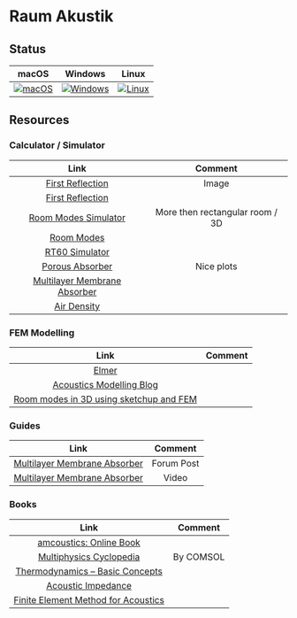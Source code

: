 # Raum Akustik

## Status

|                                                                                       macOS                                                                                        |                                                                                           Windows                                                                                            |                                                                                         Linux                                                                                          |
| :--------------------------------------------------------------------------------------------------------------------------------------------------------------------------------: | :------------------------------------------------------------------------------------------------------------------------------------------------------------------------------------------: | :------------------------------------------------------------------------------------------------------------------------------------------------------------------------------------: |
| [![macOS](https://github.com/ModernCircuits/RaumAkustik/actions/workflows/build_mac.yml/badge.svg)](https://github.com/ModernCircuits/RaumAkustik/actions/workflows/build_mac.yml) | [![Windows](https://github.com/ModernCircuits/RaumAkustik/actions/workflows/build_windows.yml/badge.svg)](https://github.com/ModernCircuits/RaumAkustik/actions/workflows/build_windows.yml) | [![Linux](https://github.com/ModernCircuits/RaumAkustik/actions/workflows/build_linux.yml/badge.svg)](https://github.com/ModernCircuits/RaumAkustik/actions/workflows/build_linux.yml) |

## Resources

### Calculator / Simulator

|                                                     Link                                                     |             Comment             |
| :----------------------------------------------------------------------------------------------------------: | :-----------------------------: |
| [First Reflection](https://www.audiosciencereview.com/forum/index.php?attachments/1611427198529-gif.107974/) |              Image              |
|                    [First Reflection](https://www.acoustic.ua/forms/calculator4.en.html#)                    |                                 |
|                              [Room Modes Simulator](https://roomresponse.com/)                               | More then rectangular room / 3D |
|                               [Room Modes](https://amcoustics.com/tools/amroc)                               |                                 |
|                        [RT60 Simulator](https://amcoustics.com/tools/amrev/#/diagram)                        |                                 |
|                 [Porous Absorber](http://www.whealy.com/acoustics/PA_Calculator/index.html)                  |           Nice plots            |
|                  [Multilayer Membrane Absorber](http://www.acousticmodelling.com/multi.php)                  |                                 |
|                      [Air Density](https://www.omnicalculator.com/physics/air-density)                       |                                 |

### FEM Modelling

|                                         Link                                         | Comment |
| :----------------------------------------------------------------------------------: | :-----: |
|                    [Elmer](https://github.com/ElmerCSC/elmerfem)                     |         |
| [Acoustics Modelling Blog](https://computational-acoustics.gitlab.io/website/posts/) |         |
|     [Room modes in 3D using sketchup and FEM](https://blog.kaistale.com/?p=1768)     |         |

### Guides

|                                                                   Link                                                                    |  Comment   |
| :---------------------------------------------------------------------------------------------------------------------------------------: | :--------: |
| [Multilayer Membrane Absorber](https://gearspace.com/board/bass-traps-acoustic-panels-foam-etc/743040-tims-limp-mass-bass-absorbers.html) | Forum Post |
|                                [Multilayer Membrane Absorber](https://www.youtube.com/watch?v=WqnA4qpaaNQ)                                |   Video    |

### Books

|                                                            Link                                                             |  Comment  |
| :-------------------------------------------------------------------------------------------------------------------------: | :-------: |
|                             [amcoustics: Online Book](https://amcoustics.com/articles/thesis/1)                             |           |
|                               [Multiphysics Cyclopedia](https://www.comsol.com/multiphysics)                                | By COMSOL |
|      [Thermodynamics – Basic Concepts](https://durhamcollege.ca/wp-content/uploads/Thermodynamics-Basic-Concepts.pdf)       |           |
|            [Acoustic Impedance](https://www4.uwsp.edu/physastr/kmenning/Phys115/Link5-09_acoustic_impedance.pdf)            |           |
| [Finite Element Method for Acoustics](https://citeseerx.ist.psu.edu/viewdoc/download?doi=10.1.1.740.4745&rep=rep1&type=pdf) |           |
